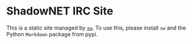 # ShadowNET IRC Site

This is a static site managed by 
[`sw`](http://nibble.develsec.org/projects/sw.html). To use this, please 
install `sw` and the Python `Markdown` package from pypi.

